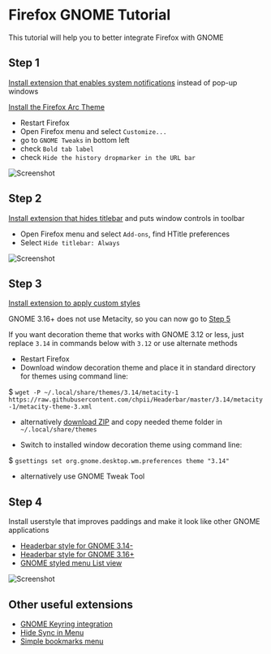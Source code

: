 # Firefox GNOME Tutorial

This tutorial will help you to better integrate Firefox with GNOME

## Step 1

[Install extension that enables system notifications](https://addons.mozilla.org/firefox/addon/gnotifier/) instead of pop-up windows

[Install the Firefox Arc Theme](https://github.com/horst3180/arc-firefox-theme/releases)

 * Restart Firefox
 * Open Firefox menu and select `Customize...`
 * go to `GNOME Tweaks` in bottom left
 * check `Bold tab label`
 * check `Hide the history dropmarker in the URL bar`

![Screenshot](http://i.imgur.com/NQj7pAI.png)

## Step 2

[Install extension that hides titlebar](https://addons.mozilla.org/firefox/addon/htitle/) and puts window controls in toolbar

 * Open Firefox menu and select `Add-ons`, find HTitle preferences
 * Select `Hide titlebar: Always`

![Screenshot](http://i.imgur.com/9H9NSlC.png)

## Step 3

[Install extension to apply custom styles](https://addons.mozilla.org/firefox/addon/stylish/)

GNOME 3.16+ does not use Metacity, so you can now go to [Step 5](https://github.com/chpii/Headerbar#step-5)

If you want decoration theme that works with GNOME 3.12 or less, just replace `3.14` in commands below with `3.12` or use alternate methods

 * Restart Firefox
 * Download window decoration theme and place it in standard directory for themes using command line:

 $ `wget -P ~/.local/share/themes/3.14/metacity-1 https://raw.githubusercontent.com/chpii/Headerbar/master/3.14/metacity-1/metacity-theme-3.xml`

  * alternatively [download ZIP](https://github.com/chpii/Headerbar/archive/master.zip) and copy needed theme folder in `~/.local/share/themes`

 * Switch to installed window decoration theme using command line:

 $ `gsettings set org.gnome.desktop.wm.preferences theme "3.14"`

  * alternatively use GNOME Tweak Tool

## Step 4

Install userstyle that improves paddings and make it look like other GNOME applications

 * [Headerbar style for GNOME 3.14-](https://userstyles.org/styles/91417)
 * [Headerbar style for GNOME 3.16+](https://userstyles.org/styles/96733)
 * [GNOME styled menu List view](https://userstyles.org/styles/115022)

![Screenshot](screenshots/dark.png)

## Other useful extensions

 * [GNOME Keyring integration](https://addons.mozilla.org/firefox/addon/mozilla-gnome-keyring/)
 * [Hide Sync in Menu](https://addons.mozilla.org/firefox/addon/hide-sync-in-menu/)
 * [Simple bookmarks menu](https://addons.mozilla.org/firefox/addon/simple-bookmarks-menu/)

